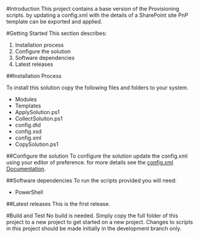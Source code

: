 #Introduction 
This project contains a base version of the Provisioning scripts. by updating a config.xml with the details of a SharePoint site PnP template can be exported and applied. 

#Getting Started
This section describes:

1. Installation process
2. Configure the solution
2. Software dependencies
3. Latest releases

##Installation Process

To install this solution copy the following files and folders to your system. 

- Modules
- Templates
- ApplySolution.ps1
- CollectSoluiton.ps1
- config.dtd
- config.xsd
- config.xml
- CopySolution.ps1

##Configure the solution
To configure the solution update the config.xml using your editor of preference. for more details see the [config.xml Documentation](Documentation/config.md).

##Software dependencies
To run the scripts provided you will need:

- PowerShell

##Latest releases
This is the first release.


#Build and Test
No build is needed. Simply copy the full folder of this project to a new project to get started on a new project. Changes to scripts in this project should be made initially in the development branch only.



